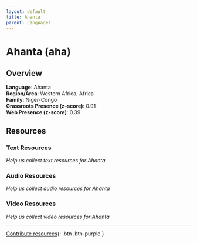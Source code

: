 ```yaml
---
layout: default
title: Ahanta
parent: Languages
---
```


# Ahanta (aha)

## Overview

**Language**: Ahanta  
**Region/Area**: Western Africa, Africa  
**Family**: Niger-Congo  
**Grassroots Presence (z-score)**: 0.91  
**Web Presence (z-score)**: 0.39  

## Resources

### Text Resources
*Help us collect text resources for Ahanta*

### Audio Resources
*Help us collect audio resources for Ahanta*

### Video Resources
*Help us collect video resources for Ahanta*

---

[Contribute resources](https://forms.office.com/e/1SfLJx3u1r){: .btn .btn-purple }
